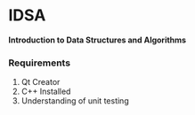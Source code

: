 # IDSA

__Introduction to Data Structures and Algorithms__


### Requirements
1. Qt Creator
2. C++ Installed
3. Understanding of unit testing
